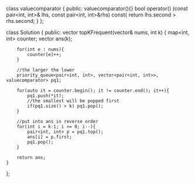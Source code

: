 class valuecomparator
{
public:
    valuecomparator(){}
    bool operator() (const pair<int, int>& lhs, const pair<int, int>&rhs) const{
        return lhs.second > rhs.second;
    }
};

class Solution {
public:
    vector<int> topKFrequent(vector<int>& nums, int k) {
        map<int, int> counter;
        vector<int> ans(k);
        
        for(int e : nums){
            counter[e]++;
        }
        
        //the larger the lower
        priority_queue<pair<int, int>, vector<pair<int, int>>, valuecomparator> pq1;

        for(auto it = counter.begin(); it != counter.end(); it++){
            pq1.push(*it);
            //the smallest will be popped first
            if(pq1.size() > k) pq1.pop();
        }

        //put into ans in reverse order
        for(int i = k-1; i >= 0; i--){
            pair<int, int> p = pq1.top();
            ans[i] = p.first;
            pq1.pop();
        }
        
        return ans;
    }
};
